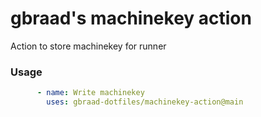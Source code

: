 gbraad's machinekey action
==================================

Action to store machinekey for runner

### Usage

```yaml
      - name: Write machinekey
        uses: gbraad-dotfiles/machinekey-action@main
```

